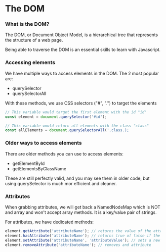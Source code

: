 # The DOM

### What is the DOM?

The DOM, or Document Object Model, is a hierarchical tree that represents the structure of a web page.

Being able to traverse the DOM is an essential skills to learn with Javascript.

### Accessing elements

We have multiple ways to access elements in the DOM. The 2 most popular are:

- querySelector
- querySelectorAll

With these methods, we use CSS selectors ("#", ".") to target the elements

```javascript
// This variable would target the first element with the id "id"
const element = document.querySelector('#id');

// This variable would return all elements with the class "class"
const allElements = document.querySelectorAll('.class.);
```


### Older ways to access elements

There are older methods you can use to access elements:
- getElementById
- getElementsByClassName

These are still perfectly valid, and you may see them in older code, but using querySelector is much mor efficient and cleaner.

### Attributes
When grabbing attributes, we will get back a NamedNodeMap which is NOT and array and won't accept array methods. It is a key/value pair of strings. 

For attributes, we have dedicated methods:
```javascript
element.getAttribute('attributeName'); // returns the value of the attribute
element.hasAttribute('attributeName'); // returns true of false if the attribute exists
element.setAttribute('attributeName', 'attributeValue'); // sets a new or modifies an existing attribute
element.removeAttribute('attributeName'); // removes and attribute
```